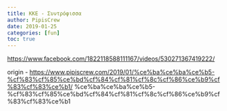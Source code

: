 ```yaml
---
title: ΚΚΕ - Συντρόφισσα
author: PipisCrew
date: 2019-01-25
categories: [fun]
toc: true
---
```


https://www.facebook.com/1822118588111167/videos/530271367419222/

origin - https://www.pipiscrew.com/2019/01/%ce%ba%ce%ba%ce%b5-%cf%83%cf%85%ce%bd%cf%84%cf%81%cf%8c%cf%86%ce%b9%cf%83%cf%83%ce%b1/ %ce%ba%ce%ba%ce%b5-%cf%83%cf%85%ce%bd%cf%84%cf%81%cf%8c%cf%86%ce%b9%cf%83%cf%83%ce%b1